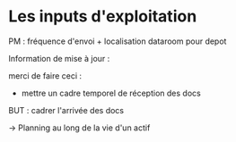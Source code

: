 # Les inputs d'exploitation

PM : fréquence d'envoi + localisation dataroom pour depot

Information de mise à jour : 

merci de faire ceci : 

* mettre un cadre temporel de réception des docs 

BUT : cadrer l'arrivée des docs

-&gt; Planning au long de la vie d'un actif 

